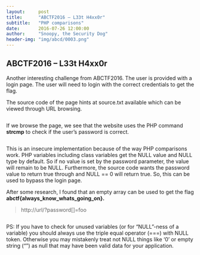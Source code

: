 ```yaml
---
layout:     post
title:      "ABCTF2016 – L33t H4xx0r"
subtitle:   "PHP comparisons"
date:       2016-07-26 12:00:00
author:     "Snoopy, the Security Dog"
header-img: "img/abcd/0003.png"
---
```


<h2>ABCTF2016 – L33t H4xx0r</h2>


<p>Another interesting challenge from ABCTF2016. The user is provided with a login page. The user will need to login with the correct credentials to get the flag.

<br>

The source code of the page hints at source.txt available which can be viewed through URL browsing.


<img alt="" src="http://snoopythesecuritydog.github.io/img/abcd/0009.png"/>

<br>

If we browse the page, we see that the website uses the PHP command <b>strcmp</b> to check if the user’s password is correct.

<img alt="" src="http://snoopythesecuritydog.github.io/img/abcd/0011.png"/>


This is an insecure implementation because of the way PHP comparisons work. PHP variables including class variables get the NULL value and NULL type by default. So if no value is set by the password parameter, the value will remain to be NULL. Furthermore, the source code wants the password value to return true through and NULL == 0 will return true. So, this can be used to bypass the login page.
<br>



After some research, I found that an empty array can be used to get the flag <b>abctf{always_know_whats_going_on}.</b>

<blockquote>http://url/?password[]=foo</blockquote> 

<img alt="" src="http://snoopythesecuritydog.github.io/img/abcd/0010.png"/>


PS: If you have to check for unused variables (or for “NULL”-ness of a variable) you should always use the triple equal operator (===) with NULL token. Otherwise you may mistakenly treat not NULL things like ‘0’ or empty string (“”) as null that may have been valid data for your application.

</p>
